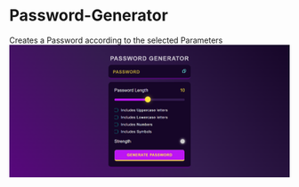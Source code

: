 # Password-Generator
 Creates a Password according to the selected Parameters
<img src="image.png">
